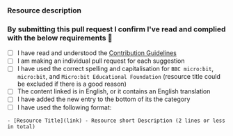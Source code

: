 
<!-- Thank you for submitting a new resource to this list! -->

### Resource description

<!-- Please include a short description of the link here -->


### By submitting this pull request I confirm I've read and complied with the below requirements 🖖

<!-- Please fill in the below checklists to confirm you have followed the guidelines -->
- [ ] I have read and understood the [Contribution Guidelines](https://github.com/carlosperate/awesome-microbit/blob/master/contributing.md)
- [ ] I am making an individual pull request for each suggestion
- [ ] I have used the correct spelling and capitalisation for `BBC micro:bit`, `micro:bit`, and `Micro:bit Educational Foundation` (resource title could be excluded if there is a good reason)
- [ ] The content linked is in English, or it contains an English translation
- [ ] I have added the new entry to the bottom of its the category
- [ ] I have used the following format:
```
- [Resource Title](link) - Resource short Description (2 lines or less in total)
```
